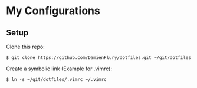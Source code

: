 # My Configurations

## Setup

Clone this repo:

```$ git clone https://github.com/DamienFlury/dotfiles.git ~/git/dotfiles```


Create a symbolic link (Example for .vimrc):

```$ ln -s ~/git/dotfiles/.vimrc ~/.vimrc```

